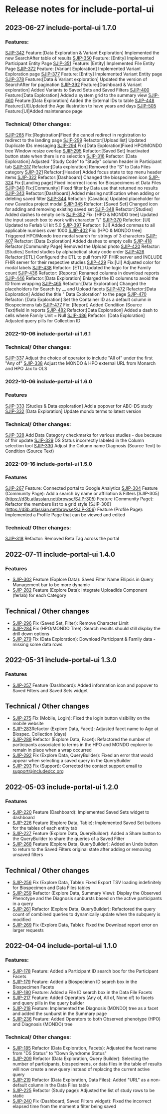 # Release notes for include-portal-ui

<!--
## 2020-01-?? include-portal-ui 1.??.??

### Features

### Technical / Other changes
-->
## 2023-06-27 include-portal-ui 1.7.0
### Features:
[SJIP-342](https://d3b.atlassian.net/browse/SJIP-342) Feature:[Data Exploration & Variant Exploration] Implemented the new SearchAfter table of results 
[SJIP-350](https://d3b.atlassian.net/browse/SJIP-350) Feature: [Entity] Implemented Participant Entity Page
[SJIP-351](https://d3b.atlassian.net/browse/SJIP-351) Feature: [Entity] Implemented File Entity Page
[SJIP-372](https://d3b.atlassian.net/browse/SJIP-372) Feature: [Variant Exploration] Implemented Variant Exploration page
[SJIP-377](https://d3b.atlassian.net/browse/SJIP-377) Feature: [Entity] Implemented Variant Entity page
[SJIP-378](https://d3b.atlassian.net/browse/SJIP-378) Feature:[Data & Variant exploration] Updated the version of SearchAfter for pagination
[SJIP-392](https://d3b.atlassian.net/browse/SJIP-392) Feature:[Dashboard & Variant exploration] Added Variants to Saved Sets and Saved Filters
[SJIP-400](https://d3b.atlassian.net/browse/SJIP-400) Feature:[Data Exploration] Added a system grid to the summary view
[SJIP-460](https://d3b.atlassian.net/browse/SJIP-460) Feature:[Data Exploration] Added the External IDs to table 
[SJIP-448](https://d3b.atlassian.net/browse/SJIP-448) Feature:[UI]Updated the Age illustration to have years and days
[SJIP-505](https://d3b.atlassian.net/browse/SJIP-505) Feature:[UI]Added maintenance page 

### Technical/ Other changes:
[SJIP-265](https://d3b.atlassian.net/browse/SJIP-265) Fix:[Registration]Fixed the cancel redirect in registration to redirect to the landing page
[SJIP-299](https://d3b.atlassian.net/browse/SJIP-299) Refactor:[Upload list] Updated Duplicate IDs messaging
[SJIP-294](https://d3b.atlassian.net/browse/SJIP-294) Fix:[Data Exploration]Fixed HPO/MONDO tree Window resize overlap 
[SJIP-295](https://d3b.atlassian.net/browse/SJIP-295) Refactor:[Saved Set] Inactivated button state when there is no selection
[SJIP-316](https://d3b.atlassian.net/browse/SJIP-316) Refactor: [Data Exploration] Adjusted "Study Code" to "Study" column header in Participant tab
[SJIP-317](https://d3b.atlassian.net/browse/SJIP-317) Refactor:[Data exploration] Removed the “S” to Data Files category
[SJIP-321](https://d3b.atlassian.net/browse/SJIP-321) Refactor:[Header] Added focus state to top menu header items
[SJIP-322](https://d3b.atlassian.net/browse/SJIP-322) Refactor:[Dashboard] Changed the biospecimen icon
[SJIP-324](https://d3b.atlassian.net/browse/SJIP-324) Fix:[Landing page] Fixed incorrect icons for Biospecimens et Data Files
[SJIP-340](https://d3b.atlassian.net/browse/SJIP-340) Fix:[Community] Fixed filter by Data use that returned no results
[SJIP-343](https://d3b.atlassian.net/browse/SJIP-343) Refactor:[Dashboard] Added missing notification when adding or deleting saved filter
[SJIP-344](https://d3b.atlassian.net/browse/SJIP-344) Refactor: [Cavatica] Updated placeholder for new Cavatica project modal
[SJIP-345](https://d3b.atlassian.net/browse/SJIP-345) Refactor: [Saved Set] Changed icon for adding and removing existing  saved set
[SJIP-348](https://d3b.atlassian.net/browse/SJIP-348) Refactor:[Studies] Added dashes to empty cells
[SJIP-352](https://d3b.atlassian.net/browse/SJIP-352) Fix: [HPO & MONDO tree] Updated the input search box to work with character "/"
[SJIP-370](https://d3b.atlassian.net/browse/SJIP-370) Refactor: [UI] Updated to Ferlab UI kit 5.0
[SJIP-397](https://d3b.atlassian.net/browse/SJIP-397) Refactor: [UI] Added commas to all applicable numbers over 1000
[SJIP-402](https://d3b.atlassian.net/browse/SJIP-402) Fix: [HPO & MONDO tree] Triggered HPO/Mondo tree modal search for strings of 3 characters
[SJIP-407](https://d3b.atlassian.net/browse/SJIP-407) Refactor: [Data Exploration] Added dashes to empty cells
[SJIP-418](https://d3b.atlassian.net/browse/SJIP-418) Refactor:[Community Page] Removed the Upload photo
[SJIP-420](https://d3b.atlassian.net/browse/SJIP-420) Refactor: [Studies] Sorted studies by alphabetical study code order
[SJIP-426](https://d3b.atlassian.net/browse/SJIP-426) Refactor:[ETL] Configured the ETL to pull from KF FHIR server and INCLUDE FHIR server for their respective studies
[SJIP-429](https://d3b.atlassian.net/browse/SJIP-429) Fix:[UI] Adjusted color for modal labels
[SJIP-438](https://d3b.atlassian.net/browse/SJIP-438) Refactor: [ETL] Updated the logic for the Family count
[SJIP-436](https://d3b.atlassian.net/browse/SJIP-436) Refactor: [Reports] Renamed columns in download reports
[SJIP-446](https://d3b.atlassian.net/browse/SJIP-446) Refactor:[Data Exploration] Enlarged the ID columns to avoid the ID from wrapping
[SJIP-465](https://d3b.atlassian.net/browse/SJIP-465) Refactor:[Data Exploration] Changed the placeholders for Search by __ and Upload facets
[SJIP-472](https://d3b.atlassian.net/browse/SJIP-472) Refactor:[Data Exploration] Added  the title  " Data Exploration" to the page
[SJIP-470](https://d3b.atlassian.net/browse/SJIP-470) Refactor: [Data Exploration] Set the Container ID as a default column in Biospecimens tab
[SJIP-477](https://d3b.atlassian.net/browse/SJIP-477) Fix: [Report] Added Condition (Source Text)field in reports
[SJIP-482](https://d3b.atlassian.net/browse/SJIP-482) Refactor:[Data Exploration] Added a dash to cells where Family Unit = Null
[SJIP-486](https://d3b.atlassian.net/browse/SJIP-486) Refactor: [Data Exploration] Adjusted query pills for Collection ID

### 2022-10-06 include-portal-ui 1.6.1
### Technical/ Other changes:
[SJIP-337](https://d3b.atlassian.net/browse/SJIP-337) Adjust the choice of operator to include "All of" under the first "Any of"
[SJIP-338](https://d3b.atlassian.net/browse/SJIP-338) Adjust the MONDO & HPO external URL from Monarch and HPO Jax to OLS

### 2022-10-06 include-portal-ui 1.6.0
### Features
[SJIP-333](https://d3b.atlassian.net/browse/SJIP-333) [Studies & Data exploration] Add a popover for ABC-DS study
[SJIP-332](https://d3b.atlassian.net/browse/SJIP-332) [Data Exploration] Update mondo terms to latest version
### Technical/ Other changes:
[SJIP-328](https://d3b.atlassian.net/browse/SJIP-328) Add Data Category checkmarks for various studies - due because of fhir update
[SJIP-329](https://d3b.atlassian.net/browse/SJIP-329) DS Status incorrectly labeled in the Column selection tool
[SJIP-330](https://d3b.atlassian.net/browse/SJIP-330) Adjust the Column name Diagnosis (Source Text) to Condition (Source Text)

### 2022-09-16 include-portal-ui 1.5.0
### Features
[SJIP-267](https://d3b.atlassian.net/browse/SJIP-267) Feature: Connected portal to Google Analytics
[SJIP-304](https://d3b.atlassian.net/browse/SJIP-304) Feature (Community Page): Add a search by name or affiliation & Filters
[SJIP-305] (https://d3b.atlassian.net/browse/SJIP-305) Feature (Community Page): Refactor the members list to a grid style
[SJIP-306] (https://d3b.atlassian.net/browse/SJIP-306) Feature (Profile Page): Implemented a Profile Page that can be viewed and edited
### Technical/ Other changes:
[SJIP-318](https://d3b.atlassian.net/browse/SJIP-318) Refactor: Removed Beta Tag across the portal

## 2022-07-11 include-portal-ui 1.4.0
### Features
- [SJIP-302](https://d3b.atlassian.net/browse/SJIP-302) Feature (Explore Data): Saved Filter Name Ellipsis in Query Management bar to be more dynamic
- [SJIP-282](https://d3b.atlassian.net/browse/SJIP-282) Feature (Explore Data): Integrate UploadIds Component (ferlab) for each Category
## Technical / Other changes
- [SJIP-296](https://d3b.atlassian.net/browse/SJIP-296) Fix (Saved Set, Filter): Remove Character Limit
- [SJIP-284](https://d3b.atlassian.net/browse/SJIP-284) Fix (HPO/MONDO Tree): Search results should still display the drill down options
- [SJIP-279](https://d3b.atlassian.net/browse/SJIP-279) Fix (Data Exploration): Download Participant & Family data - missing some data rows

## 2022-05-31 include-portal-ui 1.3.0
### Features
- [SJIP-257](https://d3b.atlassian.net/browse/SJIP-257) Feature (Dashboard): Added information icon and popover to Saved Filters and Saved Sets widget
## Technical / Other changes
- [SJIP-275](https://d3b.atlassian.net/browse/SJIP-275) Fix (Mobile, Login): Fixed the login button visibility on the mobile website
- [SJIP-283](https://d3b.atlassian.net/browse/SJIP-283)Refactor (Explore Data, Facet): Adjusted facet name to Age at Biospec. Collection (days)
- [SJIP-288](https://d3b.atlassian.net/browse/SJIP-288) Refactor (Explore Data, Facet): Refactored the number of participants associated to terms in the HPO and MONDO explorer to remain in place when a wrap occurred
- [SJIP-292](https://d3b.atlassian.net/browse/SJIP-292) Fix (Explore Data, QueryBuilder): Fixed an error that would appear when selecting a saved query in the QueryBuilder
- [SJIP-293](https://d3b.atlassian.net/browse/SJIP-293) Fix (Support): Corrected the contact support email to support@includedcc.org

## 2022-05-03 include-portal-ui 1.2.0
### Features
- [SJIP-220](https://d3b.atlassian.net/browse/SJIP-220) Feature (Dashboard): Implemented Saved Sets widget to dashboard
- [SJIP-226](https://d3b.atlassian.net/browse/SJIP-226) Feature (Explore Data, Table): Implemented Saved Set buttons for the tables of each entity tab
- [SJIP-227](https://d3b.atlassian.net/browse/SJIP-227) Feature (Explore Data, QueryBuilder): Added a Share button to the QueryBuilder to share the queries of a Saved Filter
- [SJIP-268](https://d3b.atlassian.net/browse/SJIP-268) Feature (Explore Data, QueryBuilder): Added an Undo button to return to the Saved Filters original state after adding or removing unsaved filters
## Technical / Other changes
- [SJIP-256](https://d3b.atlassian.net/browse/SJIP-256) Fix (Explore Data, Table): Fixed Export TSV loading indefinitely for Biospecimen and Data Files tables
- [SJIP-259](https://d3b.atlassian.net/browse/SJIP-259) Refactor (Explore Data, Summary View): Display the Observed Phenotype and the Diagnosis sunbursts based on the active participants in a query
- [SJIP-261](https://d3b.atlassian.net/browse/SJIP-261) Refactor (Explore Data, QueryBuilder): Refactored the query count of combined queries to dynamically update when the subquery is modified
- [SJIP-269](https://d3b.atlassian.net/browse/SJIP-269) Fix (Explore Data, Table):  Fixed the Download report error on larger requests

## 2022-04-04 include-portal-ui 1.1.0

### Features:
- [SJIP-178](https://d3b.atlassian.net/browse/SJIP-178) Feature: Added a Participant ID search box for the Participant Facets
- [SJIP-179](https://d3b.atlassian.net/browse/SJIP-179) Feature: Added a Biospecimen ID search box in the Biospecimen Facets
- [SJIP-180](https://d3b.atlassian.net/browse/SJIP-180) Feature: Added a File ID search box in the Data File Facets
- [SJIP-217](https://d3b.atlassian.net/browse/SJIP-217) Feature: Added Operators (Any of, All of, None of) to facets and query pills in the query builder
- [SJIP-218](https://d3b.atlassian.net/browse/SJIP-218) Feature: Implemented the Diagnosis (MONDO) tree as a facet and added the sunburst in the Summary page
- [SJIP-236](https://d3b.atlassian.net/browse/SJIP-236) Feature: Added Operators to both Observed phenotype (HPO) and Diagnosis (MONDO) tree

### Technical/ Other changes:

- [SJIP-185](https://d3b.atlassian.net/browse/SJIP-185) Refactor (Data Exploration, Facets): Adjusted the facet name from "DS Status" to "Down Syndrome Status"
- [SJIP-209](https://d3b.atlassian.net/browse/SJIP-209) Refactor (Data Exploration, Query Builder): Selecting the number of participants, biospecimens, or data files in the table of results will now create a new query instead of replacing the current active query
- [SJIP-219](https://d3b.atlassian.net/browse/SJIP-219) Refactor (Data Exploration, Data Files): Added "URL" as a non-default column in the Data Files table
- [SJIP-225](https://d3b.atlassian.net/browse/SJIP-225) Refactor (Study page): Adjusted the list of study rows to be static
- [SJIP-240](https://d3b.atlassian.net/browse/SJIP-240) Fix (Dashboard, Saved Filters widget): Fixed the incorrect elapsed time from the moment a filter being saved
